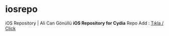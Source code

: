 # iosrepo
iOS Repository | Ali Can Gönüllü
<b>iOS Repository for Cydia</b>
Repo Add : <a href="cydia://url/https://cydia.saurik.com/api/share#?source=http://alicangonullu.github.io/iosrepo/">Tıkla / Click</a>
